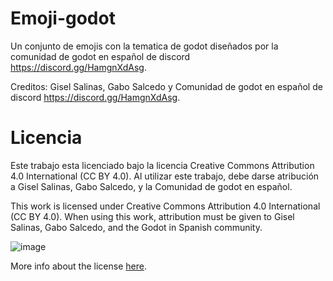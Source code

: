 # Emoji-godot
Un conjunto de emojis con la tematica de godot diseñados por la comunidad de godot en español de discord https://discord.gg/HamgnXdAsg.

Creditos: Gisel Salinas, Gabo Salcedo y Comunidad de godot en español de discord https://discord.gg/HamgnXdAsg.

# Licencia

Este trabajo esta licenciado bajo la licencia Creative Commons Attribution 4.0 International (CC BY 4.0). Al utilizar este trabajo, debe darse atribución a Gisel Salinas, Gabo Salcedo, y la Comunidad de godot en español.

This work is licensed under Creative Commons Attribution 4.0 International (CC BY 4.0). When using this work, attribution must be given to Gisel Salinas, Gabo Salcedo, and the Godot in Spanish community.

![image](https://user-images.githubusercontent.com/46932830/126807036-e343b777-c022-4810-bd96-44e9d81379b2.png)

More info about the license [here](https://creativecommons.org/licenses/by/4.0/legalcode).
